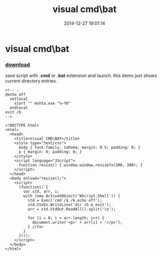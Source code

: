 ﻿---
pid:            5654
poster:         greg zakharov
title:          visual cmd\bat
date:           2014-12-27 19:01:14
format:         text
parent:         0
parent:         0

---

# visual cmd\bat

### [download](5654.txt)

save script with **.cmd** or **.bat** extension and launch. this demo just shows current directory entries.

```text
<!-- :
@echo off
  setlocal
    start "" mshta.exe "%~f0"
  endlocal
exit /b
-->

<!DOCTYPE html>
<html>
  <head>
    <title>Visual CMD\BAT</title>
    <style type="text/css">
      body { font-family: tahoma; margin: 0 5; padding: 0; }
      p { margin: 0; padding: 0; }
    </style>
    <script language="JScript">
      function resize() { window.window.resizeTo(300, 300); }
    </script>
  </head>
  <body onload="resize();">
    <script>
      (function() {
        var std, arr, i;
        with (new ActiveXObject('WScript.Shell')) {
          std = Exec('cmd /q /k echo off');
          std.StdIn.WriteLine('dir /b & exit');
          arr = std.StdOut.ReadAll().split('\n');
          
          for (i = 0; i < arr.length; i++) {
            document.write('<p>' + arr[i] + '</p>');
          } //for
        }
      }());
    </script>
  </body>
</html>
```
